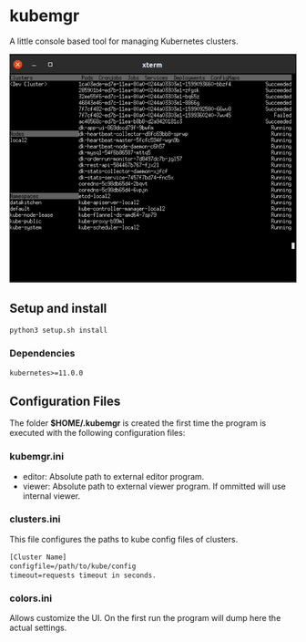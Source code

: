 # kubemgr    
A little console based tool for managing Kubernetes clusters.    
    
![Screenhost](screenshot.png?raw=true "Screenhost")    
    
## Setup and install    
    
    python3 setup.sh install    

### Dependencies
    kubernetes>=11.0.0

## Configuration Files


The folder **$HOME/.kubemgr** is created the first time the program is executed with the following configuration files:

### kubemgr.ini
- editor: Absolute path to external editor program.
- viewer: Absolute path to external viewer program. If ommitted will use internal viewer.

### clusters.ini
This file configures the paths to kube config files of clusters.

    [Cluster Name]
    configfile=/path/to/kube/config
    timeout=requests timeout in seconds.

### colors.ini
Allows customize the UI. On the first run the program will dump here the actual settings.
